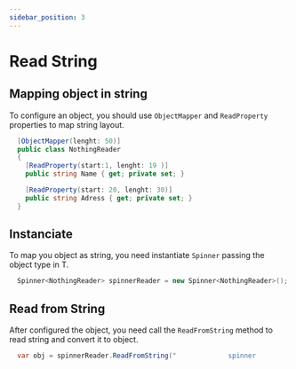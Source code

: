 ```yaml
---
sidebar_position: 3
---
```


# Read String

## Mapping object in string

To configure an object, you should use ` ObjectMapper ` and ` ReadProperty ` properties to map string layout.

```csharp
  [ObjectMapper(lenght: 50)]
  public class NothingReader
  {
    [ReadProperty(start:1, lenght: 19 )]        
    public string Name { get; private set; }

    [ReadProperty(start: 20, lenght: 30)]        
    public string Adress { get; private set; }
  }
```

## Instanciate

To map you object as string, you need instantiate ``` Spinner ``` passing the object type in T.

```csharp
  Spinner<NothingReader> spinnerReader = new Spinner<NothingReader>();
```

## Read from String

After configured the object, you need call the ` ReadFromString ` method to read string and convert it to object.

```csharp
  var obj = spinnerReader.ReadFromString("             spinner            www.spinner.com.br");
```
